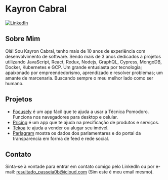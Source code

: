 # Kayron Cabral

[![LinkedIn](https://img.shields.io/badge/LinkedIn-Connect-blue)](https://www.linkedin.com/in/kayroncabral/)

## Sobre Mim

Olá! Sou Kayron Cabral, tenho mais de 10 anos de experiência com desenvolvimento de software. Sendo mais de 3 anos dedicados a projetos utilizando JavaScript, React, Redux, Nodejs, GraphQL, Cypress, MongoDB, Docker, Kubernetes e GCP. Um grande entusiasta por tecnologia; apaixonado por empreendedorismo, aprendizado e resolver problemas; um amante de marcenaria. Buscando sempre o meu melhor lado como ser humano.

## Projetos

- [Focusely](https://focusely.vercel.app) é um app fácil que te ajuda a usar a Técnica Pomodoro. Funciona nos navegadores para desktop e celular.
- [Pricing](https://pricing-azure-nine.vercel.app/) é um app que te ajuda na precificação de produtos e serviços.
- [Tekoa](https://tekoa.vercel.app) te ajuda a vender ou alugar seu imóvel.
- [Parlagram](https://parlagram.vercel.app) mostra os dados dos parlamentares e do portal da transparencia em forma de feed e rede social.

## Contato

Sinta-se à vontade para entrar em contato comigo pelo LinkedIn ou por e-mail: resultado_passeia0b@icloud.com (Sim este é meu email mesmo).
